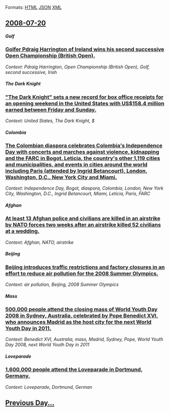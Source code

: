 
Formats: [HTML](2008/07/20/index.html)  [JSON](2008/07/20/index.json)  [XML](2008/07/20/index.xml)  

## [2008-07-20](/news/2008/07/20/index.md)

##### Golf
### [ Golfer Pdraig Harrington of Ireland wins his second successive Open Championship (British Open). ](/news/2008/07/20/golfer-padraig-harrington-of-ireland-wins-his-second-successive-open-championship-british-open.md)
_Context: Pdraig Harrington, Open Championship (British Open), Golf, second successive, Irish_

##### The Dark Knight
### [ "The Dark Knight" sets a new record for box office receipts for an opening weekend in the United States with US$158.4 million earned between Friday and Sunday. ](/news/2008/07/20/the-dark-knight-sets-a-new-record-for-box-office-receipts-for-an-opening-weekend-in-the-united-states-with-us-158-4-million-earned-betwee.md)
_Context: United States, The Dark Knight, $_

##### Colombia
### [ The Colombian diaspora celebrates Colombia's Independence Day with concerts and marches against violence, kidnapping and the FARC in Bogot, Leticia, the country's other 1,119 cities and municipalities, and events in cities around the world including Paris (attended by Ingrid Betancourt), London, Washington, D.C., New York City and Miami. ](/news/2008/07/20/the-colombian-diaspora-celebrates-colombia-s-independence-day-with-concerts-and-marches-against-violence-kidnapping-and-the-farc-in-bogota.md)
_Context: Independence Day, Bogot, diaspora, Colombia, London, New York City, Washington, D.C., Ingrid Betancourt, Miami, Leticia, Paris, FARC_

##### Afghan
### [ At least 13 Afghan police and civilians are killed in an airstrike by NATO forces two weeks after an airstrike killed 52 civilians at a wedding. ](/news/2008/07/20/at-least-13-afghan-police-and-civilians-are-killed-in-an-airstrike-by-nato-forces-two-weeks-after-an-airstrike-killed-52-civilians-at-a-wed.md)
_Context: Afghan, NATO, airstrike_

##### Beijing
### [ Beijing introduces traffic restrictions and factory closures in an effort to reduce air pollution for the 2008 Summer Olympics. ](/news/2008/07/20/beijing-introduces-traffic-restrictions-and-factory-closures-in-an-effort-to-reduce-air-pollution-for-the-2008-summer-olympics.md)
_Context: air pollution, Beijing, 2008 Summer Olympics_

##### Mass
### [ 500,000 people attend the closing mass of World Youth Day 2008 in Sydney, Australia, celebrated by Pope Benedict XVI, who announces Madrid as the host city for the next World Youth Day in 2011. ](/news/2008/07/20/500-000-people-attend-the-closing-mass-of-world-youth-day-2008-in-sydney-australia-celebrated-by-pope-benedict-xvi-who-announces-madrid.md)
_Context: Benedict XVI, Australia, mass, Madrid, Sydney, Pope, World Youth Day 2008, next World Youth Day in 2011_

##### Loveparade
### [ 1,600,000 people attend the Loveparade in Dortmund, Germany. ](/news/2008/07/20/1-600-000-people-attend-the-loveparade-in-dortmund-germany.md)
_Context: Loveparade, Dortmund, German_

## [Previous Day...](/news/2008/07/19/index.md)


